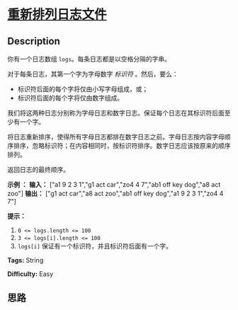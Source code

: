 # [重新排列日志文件][title]

## Description

你有一个日志数组 `logs`。每条日志都是以空格分隔的字串。

对于每条日志，其第一个字为字母数字 _标识符_ 。然后，要么：

  * 标识符后面的每个字将仅由小写字母组成，或；
  * 标识符后面的每个字将仅由数字组成。

我们将这两种日志分别称为字母日志和数字日志。保证每个日志在其标识符后面至少有一个字。

将日志重新排序，使得所有字母日志都排在数字日志之前。字母日志按内容字母顺序排序，忽略标识符；在内容相同时，按标识符排序。数字日志应该按原来的顺序排列。

返回日志的最终顺序。



**示例 ：**
            **输入：** ["a1 9 2 3 1","g1 act car","zo4 4 7","ab1 off key dog","a8 act zoo"]    **输出：** ["g1 act car","a8 act zoo","ab1 off key dog","a1 9 2 3 1","zo4 4 7"]    



**提示：**

  1. `0 <= logs.length <= 100`
  2. `3 <= logs[i].length <= 100`
  3. `logs[i]` 保证有一个标识符，并且标识符后面有一个字。


**Tags:** String

**Difficulty:** Easy

## 思路

[title]: https://leetcode-cn.com/problems/reorder-data-in-log-files
